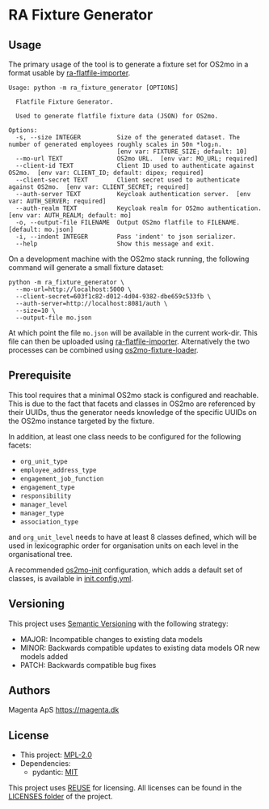 <!--
SPDX-FileCopyrightText: 2021 Magenta ApS <https://magenta.dk>
SPDX-License-Identifier: MPL-2.0
-->


# RA Fixture Generator


## Usage
The primary usage of the tool is to generate a fixture set for OS2mo in a format usable by
[ra-flatfile-importer](https://git.magenta.dk/rammearkitektur/ra-flatfile-importer).
```
Usage: python -m ra_fixture_generator [OPTIONS]

  Flatfile Fixture Generator.

  Used to generate flatfile fixture data (JSON) for OS2mo.

Options:
  -s, --size INTEGER          Size of the generated dataset. The number of generated employees roughly scales in 50n *log₂n.
                              [env var: FIXTURE_SIZE; default: 10]
  --mo-url TEXT               OS2mo URL.  [env var: MO_URL; required]
  --client-id TEXT            Client ID used to authenticate against OS2mo.  [env var: CLIENT_ID; default: dipex; required]
  --client-secret TEXT        Client secret used to authenticate against OS2mo.  [env var: CLIENT_SECRET; required]
  --auth-server TEXT          Keycloak authentication server.  [env var: AUTH_SERVER; required]
  --auth-realm TEXT           Keycloak realm for OS2mo authentication.  [env var: AUTH_REALM; default: mo]
  -o, --output-file FILENAME  Output OS2mo flatfile to FILENAME.  [default: mo.json]
  -i, --indent INTEGER        Pass 'indent' to json serializer.
  --help                      Show this message and exit.
```
On a development machine with the OS2mo stack running, the following command will generate a small fixture dataset:
```
python -m ra_fixture_generator \
  --mo-url=http://localhost:5000 \
  --client-secret=603f1c82-d012-4d04-9382-dbe659c533fb \
  --auth-server=http://localhost:8081/auth \
  --size=10 \
  --output-file mo.json
```
At which point the file `mo.json` will be available in the current work-dir.  This file can then be uploaded using
[ra-flatfile-importer](https://git.magenta.dk/rammearkitektur/ra-flatfile-importer). Alternatively the two processes can
be combined using [os2mo-fixture-loader](https://git.magenta.dk/rammearkitektur/os2mo-fixture-loader).


## Prerequisite
This tool requires that a minimal OS2mo stack is configured and reachable. This is due to the fact that facets and
classes in OS2mo are referenced by their UUIDs, thus the generator needs knowledge of the specific UUIDs on the OS2mo
instance targeted by the fixture.

In addition, at least one class needs to be configured for the following facets:
  - `org_unit_type`
  - `employee_address_type`
  - `engagement_job_function`
  - `engagement_type`
  - `responsibility`
  - `manager_level`
  - `manager_type`
  - `association_type`

and `org_unit_level` needs to have at least 8 classes defined, which will be used in lexicographic order for
organisation units on each level in the organisational tree.

A recommended [os2mo-init](https://git.magenta.dk/rammearkitektur/os2mo-init) configuration, which adds a default set of
classes, is available in [init.config.yml](init.config.yml).


## Versioning
This project uses [Semantic Versioning](https://semver.org/) with the following strategy:
- MAJOR: Incompatible changes to existing data models
- MINOR: Backwards compatible updates to existing data models OR new models added
- PATCH: Backwards compatible bug fixes


## Authors
Magenta ApS <https://magenta.dk>


## License
- This project: [MPL-2.0](LICENSES/MPL-2.0.txt)
- Dependencies:
  - pydantic: [MIT](LICENSES/MIT.txt)

This project uses [REUSE](https://reuse.software) for licensing. All licenses can be found in the [LICENSES folder](LICENSES/) of the project.
